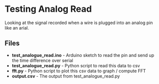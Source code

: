 # Testing Analog Read
Looking at the signal recorded when a wire is plugged into an analog pin like an arial.

## Files
* **test_analogue_read.ino** - Arduino sketch to read the pin and send up the time difference over serial
* **test_analogue_read.py** - Python script to read this data to csv
* **fft.py** - Python script to plot this csv data to graph / compute FFT
* **output.csv** - The output from test_analogue_read.py
